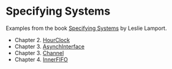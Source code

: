 # Specifying Systems

Examples from the book [Specifying Systems](https://lamport.azurewebsites.net/tla/book.html) by Leslie Lamport.

* Chapter 2. [HourClock](HourClock.tla)
* Chapter 3. [AsynchInterface](AsynchInterface.tla)
* Chapter 3. [Channel](Channel.tla)
* Chapter 4. [InnerFIFO](InnerFIFO.tla)
